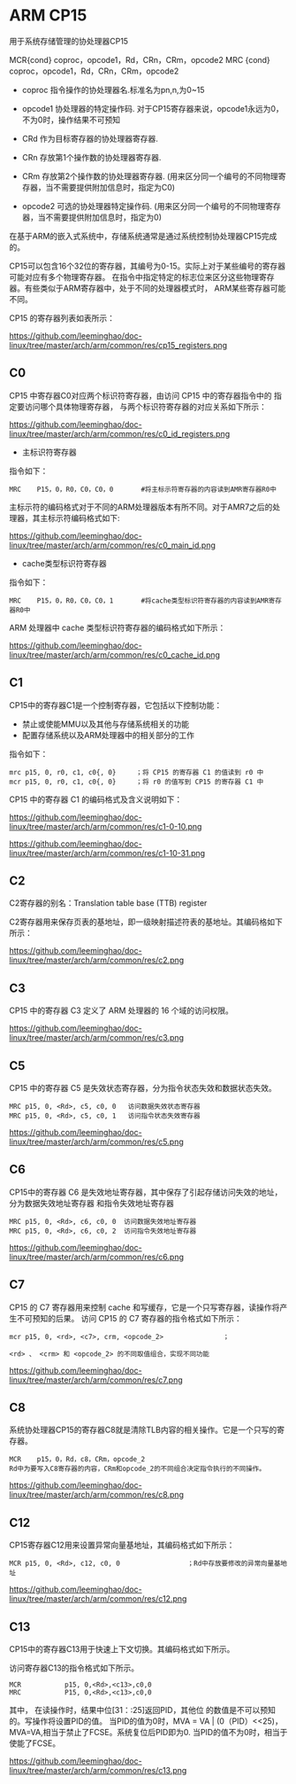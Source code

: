 ARM CP15
========================================

用于系统存储管理的协处理器CP15

MCR{cond}     coproc，opcode1，Rd，CRn，CRm，opcode2
MRC {cond}    coproc，opcode1，Rd，CRn，CRm，opcode2

* coproc      指令操作的协处理器名.标准名为pn,n,为0~15
* opcode1     协处理器的特定操作码. 对于CP15寄存器来说，opcode1永远为0，不为0时，操作结果不可预知
* CRd         作为目标寄存器的协处理器寄存器.
* CRn         存放第1个操作数的协处理器寄存器.
* CRm         存放第2个操作数的协处理器寄存器.
              (用来区分同一个编号的不同物理寄存器，当不需要提供附加信息时，指定为C0)

* opcode2     可选的协处理器特定操作码.
              (用来区分同一个编号的不同物理寄存器，当不需要提供附加信息时，指定为0)

在基于ARM的嵌入式系统中，存储系统通常是通过系统控制协处理器CP15完成的。

CP15可以包含16个32位的寄存器，其编号为0-15。实际上对于某些编号的寄存器可能对应有多个物理寄存器。
在指令中指定特定的标志位来区分这些物理寄存器。有些类似于ARM寄存器中，处于不同的处理器模式时，
ARM某些寄存器可能不同。

CP15 的寄存器列表如表所示：

https://github.com/leeminghao/doc-linux/tree/master/arch/arm/common/res/cp15_registers.png

C0
----------------------------------------

CP15 中寄存器C0对应两个标识符寄存器，由访问 CP15 中的寄存器指令中的 <opcode2>
指定要访问哪个具体物理寄存器， <opcode2> 与两个标识符寄存器的对应关系如下所示：

https://github.com/leeminghao/doc-linux/tree/master/arch/arm/common/res/c0_id_registers.png

* 主标识符寄存器

指令如下：

```
MRC    P15，0，R0，C0，C0，0       #将主标示符寄存器的内容读到AMR寄存器R0中
```

主标示符的编码格式对于不同的ARM处理器版本有所不同。对于AMR7之后的处理器，其主标示符编码格式如下:

https://github.com/leeminghao/doc-linux/tree/master/arch/arm/common/res/c0_main_id.png

* cache类型标识符寄存器

指令如下：

```
MRC    P15，0，R0，C0，C0，1       #将cache类型标识符寄存器的内容读到AMR寄存器R0中
```

ARM 处理器中 cache 类型标识符寄存器的编码格式如下所示：

https://github.com/leeminghao/doc-linux/tree/master/arch/arm/common/res/c0_cache_id.png

C1
----------------------------------------

CP15中的寄存器C1是一个控制寄存器，它包括以下控制功能：

* 禁止或使能MMU以及其他与存储系统相关的功能
* 配置存储系统以及ARM处理器中的相关部分的工作

指令如下：

```
mrc p15, 0, r0, c1, c0{, 0}     ；将 CP15 的寄存器 C1 的值读到 r0 中
mcr p15, 0, r0, c1, c0{, 0}     ；将 r0 的值写到 CP15 的寄存器 C1 中
```

CP15 中的寄存器 C1 的编码格式及含义说明如下：

https://github.com/leeminghao/doc-linux/tree/master/arch/arm/common/res/c1-0-10.png

https://github.com/leeminghao/doc-linux/tree/master/arch/arm/common/res/c1-10-31.png

C2
----------------------------------------

C2寄存器的别名：Translation table base (TTB) register

C2寄存器用来保存页表的基地址，即一级映射描述符表的基地址。其编码格如下所示：

https://github.com/leeminghao/doc-linux/tree/master/arch/arm/common/res/c2.png

C3
----------------------------------------

CP15 中的寄存器 C3 定义了 ARM 处理器的 16 个域的访问权限。

https://github.com/leeminghao/doc-linux/tree/master/arch/arm/common/res/c3.png

C5
----------------------------------------

CP15 中的寄存器 C5 是失效状态寄存器，分为指令状态失效和数据状态失效。

```
MRC p15, 0, <Rd>, c5, c0, 0   访问数据失效状态寄存器
MRC p15, 0, <Rd>, c5, c0, 1   访问指令状态失效寄存器
```

https://github.com/leeminghao/doc-linux/tree/master/arch/arm/common/res/c5.png

C6
----------------------------------------

CP15中的寄存器 C6 是失效地址寄存器，其中保存了引起存储访问失效的地址，分为数据失效地址寄存器
和指令失效地址寄存器

```
MRC p15, 0, <Rd>, c6, c0, 0  访问数据失效地址寄存器
MRC p15, 0, <Rd>, c6, c0, 2  访问指令失效地址寄存器
```

https://github.com/leeminghao/doc-linux/tree/master/arch/arm/common/res/c6.png

C7
----------------------------------------

CP15 的 C7 寄存器用来控制 cache 和写缓存，它是一个只写寄存器，读操作将产生不可预知的后果。
访问 CP15 的 C7 寄存器的指令格式如下所示：

```
mcr p15, 0, <rd>, <c7>, crm, <opcode_2>               ；

<rd> 、 <crm> 和 <opcode_2> 的不同取值组合，实现不同功能
```

https://github.com/leeminghao/doc-linux/tree/master/arch/arm/common/res/c7.png

C8
----------------------------------------

系统协处理器CP15的寄存器C8就是清除TLB内容的相关操作。它是一个只写的寄存器。

```
MCR    p15，0，Rd，c8，CRm，opcode_2
Rd中为要写入C8寄存器的内容，CRm和opcode_2的不同组合决定指令执行的不同操作。
```

https://github.com/leeminghao/doc-linux/tree/master/arch/arm/common/res/c8.png

C12
----------------------------------------

CP15寄存器C12用来设置异常向量基地址，其编码格式如下所示：

```
MCR p15, 0, <Rd>, c12, c0, 0                 ；Rd中存放要修改的异常向量基地址
```

https://github.com/leeminghao/doc-linux/tree/master/arch/arm/common/res/c12.png

C13
----------------------------------------

CP15中的寄存器C13用于快速上下文切换。其编码格式如下所示。

访问寄存器C13的指令格式如下所示。

```
MCR           p15, 0,<Rd>,<c13>,c0,0
MRC           P15, 0,<Rd>,<c13>,c0,0
```

其中， 在读操作时，结果中位[31：:25]返回PID，其他位 的数值是不可以预知的。写操作将设置PID的值。
        当PID的值为0时，MVA = VA  |  (0（PID）<<25)，MVA=VA,相当于禁止了FCSE。系统复位后PID即为0.
        当PID的值不为0时，相当于使能了FCSE。

https://github.com/leeminghao/doc-linux/tree/master/arch/arm/common/res/c13.png
